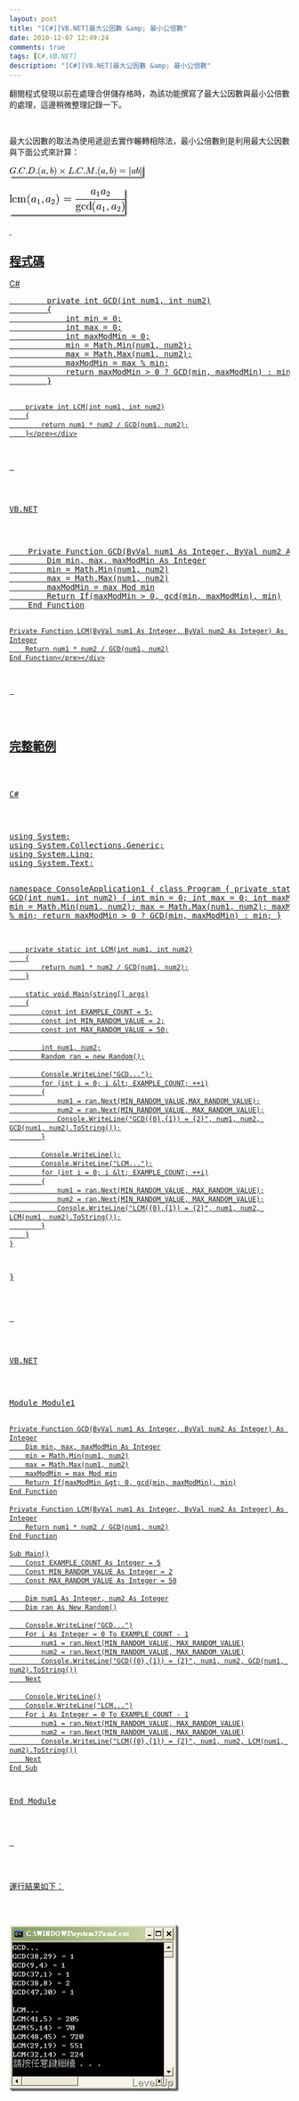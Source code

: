 ```yaml
---
layout: post
title: "[C#][VB.NET]最大公因數 &amp; 最小公倍數"
date: 2010-12-07 12:49:24
comments: true
tags: [C#,VB.NET]
description: "[C#][VB.NET]最大公因數 &amp; 最小公倍數"
---
```

<p />  <p>翻閱程式發現以前在處理合併儲存格時，為該功能撰寫了最大公因數與最小公倍數的處理，這邊稍微整理記錄一下。</p>  <p> </p>  <p>最大公因數的取法為使用遞迴去實作輾轉相除法</a>，最小公倍數則是利用最大公因數與下面公式來計算：</p>  <p><a href="http://files.dotblogs.com.tw/larrynung/1012/CVB.NET_B442/image_4.png"><img style="border-right: 0px; border-top: 0px; border-left: 0px; border-bottom: 0px" height="25" alt="image" src="\images\posts\19962\image_thumb_1.png" width="244" border="0" /></a> </p>  <p><a href="http://files.dotblogs.com.tw/larrynung/1012/CVB.NET_B442/image_6.png"><img style="border-right: 0px; border-top: 0px; border-left: 0px; border-bottom: 0px" height="51" alt="image" src="\images\posts\19962\image_thumb_2.png" width="212" border="0" /> </p>  <p> </p>  <h2>程式碼</h2>  <p>C#</p>  <div class="wlWriterSmartContent" id="scid:812469c5-0cb0-4c63-8c15-c81123a09de7:76b8e556-34aa-4f41-8a78-3375cfd6b663" style="padding-right: 0px; display: inline; padding-left: 0px; float: none; padding-bottom: 0px; margin: 0px; padding-top: 0px"><pre name="code" class="c#">        private int GCD(int num1, int num2)
        {
            int min = 0;
            int max = 0;
            int maxModMin = 0;
            min = Math.Min(num1, num2);
            max = Math.Max(num1, num2);
            maxModMin = max % min;
            return maxModMin &gt; 0 ? GCD(min, maxModMin) : min;
        }

        private int LCM(int num1, int num2)
        {
            return num1 * num2 / GCD(num1, num2);
        }</pre></div>

<p> </p>

<p>VB.NET</p>

<div class="wlWriterSmartContent" id="scid:812469c5-0cb0-4c63-8c15-c81123a09de7:2fea0eb9-a9d6-4c87-bae2-a8a5c97d2216" style="padding-right: 0px; display: inline; padding-left: 0px; float: none; padding-bottom: 0px; margin: 0px; padding-top: 0px"><pre name="code" class="vb">    Private Function GCD(ByVal num1 As Integer, ByVal num2 As Integer) As Integer
        Dim min, max, maxModMin As Integer
        min = Math.Min(num1, num2)
        max = Math.Max(num1, num2)
        maxModMin = max Mod min
        Return If(maxModMin &gt; 0, gcd(min, maxModMin), min)
    End Function

    Private Function LCM(ByVal num1 As Integer, ByVal num2 As Integer) As Integer
        Return num1 * num2 / GCD(num1, num2)
    End Function</pre></div>

<p> </p>

<h2>完整範例</h2>

<p>C#</p>

<div class="wlWriterSmartContent" id="scid:812469c5-0cb0-4c63-8c15-c81123a09de7:0a87c928-02fa-4e87-804b-0d7924108f8b" style="padding-right: 0px; display: inline; padding-left: 0px; float: none; padding-bottom: 0px; margin: 0px; padding-top: 0px"><pre name="code" class="c#">using System;
using System.Collections.Generic;
using System.Linq;
using System.Text;

namespace ConsoleApplication1
{
    class Program
    {
        private static int GCD(int num1, int num2)
        {
            int min = 0;
            int max = 0;
            int maxModMin = 0;
            min = Math.Min(num1, num2);
            max = Math.Max(num1, num2);
            maxModMin = max % min;
            return maxModMin &gt; 0 ? GCD(min, maxModMin) : min;
        }

        private static int LCM(int num1, int num2)
        {
            return num1 * num2 / GCD(num1, num2);
        }

        static void Main(string[] args)
        {
            const int EXAMPLE_COUNT = 5;
            const int MIN_RANDOM_VALUE = 2;
            const int MAX_RANDOM_VALUE = 50;

            int num1, num2;
            Random ran = new Random();

            Console.WriteLine("GCD...");
            for (int i = 0; i &lt; EXAMPLE_COUNT; ++i)
            {
                num1 = ran.Next(MIN_RANDOM_VALUE,MAX_RANDOM_VALUE);
                num2 = ran.Next(MIN_RANDOM_VALUE, MAX_RANDOM_VALUE);
                Console.WriteLine("GCD({0},{1}) = {2}", num1, num2, GCD(num1, num2).ToString());
            }

            Console.WriteLine();
            Console.WriteLine("LCM...");
            for (int i = 0; i &lt; EXAMPLE_COUNT; ++i)
            {
                num1 = ran.Next(MIN_RANDOM_VALUE, MAX_RANDOM_VALUE);
                num2 = ran.Next(MIN_RANDOM_VALUE, MAX_RANDOM_VALUE);
                Console.WriteLine("LCM({0},{1}) = {2}", num1, num2, LCM(num1, num2).ToString());
            }
        }
    }
}</pre></div>

<p> </p>

<p>VB.NET</p>

<div class="wlWriterSmartContent" id="scid:812469c5-0cb0-4c63-8c15-c81123a09de7:8d754c01-bccd-44f4-8e0d-a26e6d6fd150" style="padding-right: 0px; display: inline; padding-left: 0px; float: none; padding-bottom: 0px; margin: 0px; padding-top: 0px"><pre name="code" class="vb">Module Module1


    Private Function GCD(ByVal num1 As Integer, ByVal num2 As Integer) As Integer
        Dim min, max, maxModMin As Integer
        min = Math.Min(num1, num2)
        max = Math.Max(num1, num2)
        maxModMin = max Mod min
        Return If(maxModMin &gt; 0, gcd(min, maxModMin), min)
    End Function

    Private Function LCM(ByVal num1 As Integer, ByVal num2 As Integer) As Integer
        Return num1 * num2 / GCD(num1, num2)
    End Function

    Sub Main()
        Const EXAMPLE_COUNT As Integer = 5
        Const MIN_RANDOM_VALUE As Integer = 2
        Const MAX_RANDOM_VALUE As Integer = 50

        Dim num1 As Integer, num2 As Integer
        Dim ran As New Random()

        Console.WriteLine("GCD...")
        For i As Integer = 0 To EXAMPLE_COUNT - 1
            num1 = ran.Next(MIN_RANDOM_VALUE, MAX_RANDOM_VALUE)
            num2 = ran.Next(MIN_RANDOM_VALUE, MAX_RANDOM_VALUE)
            Console.WriteLine("GCD({0},{1}) = {2}", num1, num2, GCD(num1, num2).ToString())
        Next

        Console.WriteLine()
        Console.WriteLine("LCM...")
        For i As Integer = 0 To EXAMPLE_COUNT - 1
            num1 = ran.Next(MIN_RANDOM_VALUE, MAX_RANDOM_VALUE)
            num2 = ran.Next(MIN_RANDOM_VALUE, MAX_RANDOM_VALUE)
            Console.WriteLine("LCM({0},{1}) = {2}", num1, num2, LCM(num1, num2).ToString())
        Next
    End Sub

End Module</pre></div>

<p> </p>

<p>運行結果如下：</p>

<p><img style="border-right: 0px; border-top: 0px; border-left: 0px; border-bottom: 0px" height="299" alt="image" src="\images\posts\19962\image_thumb.png" width="305" border="0" /></p>